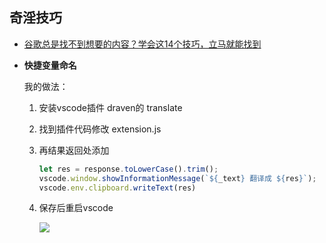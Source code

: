 ## 奇淫技巧

- [谷歌总是找不到想要的内容？学会这14个技巧，立马就能找到](https://juejin.cn/post/7025750708930478111)

- **快捷变量命名**

  我的做法：

  1. 安装vscode插件 draven的 translate
  
  2. 找到插件代码修改 extension.js
  
  3. 再结果返回处添加
  
     ```javascript
     let res = response.toLowerCase().trim();
     vscode.window.showInformationMessage(`${_text} 翻译成 ${res}`);
     vscode.env.clipboard.writeText(res)
     ```
  
  4. 保存后重启vscode
  
     ![](https://s2.loli.net/2021/12/27/UH7xXQCiIrjGtKb.gif)
